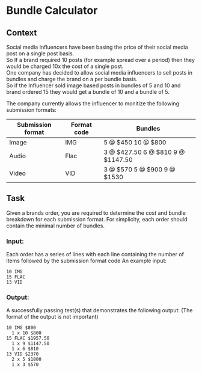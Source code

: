 # Bundle Calculator

## Context
Social media Influencers have been basing the price of their social media post on a single post basis.  
So If a brand required 10 posts (for example spread over a period) then they would be charged 10x the cost of a single post.  
One company has decided to allow social media influencers to sell posts in bundles and charge the brand on a per bundle basis.   
So if the Influencer sold image based posts in bundles of 5 and 10 and brand ordered 15 they would get a bundle of 10 and a bundle of 5.

The company currently allows the influencer to monitize the following submission formats:

Submission format | Format code | Bundles
----------------- | ----------- | -------  
Image | IMG | 5 @ $450 10 @ $800
Audio | Flac | 3 @ $427.50 6 @ $810 9 @ $1147.50
Video | VID | 3 @ $570 5 @ $900 9 @ $1530

## Task

Given a brands order, you are required to determine the cost and bundle breakdown for each submission format. For simplicity, each order should contain the minimal number of bundles.

### Input:
Each order has a series of lines with each line containing the number of items followed by the submission format code
An example input:
```
10 IMG
15 FLAC
13 VID
```

### Output:
A successfully passing test(s) that demonstrates the following output: (The format of the output is not important)
```
10 IMG $800  
  1 x 10 $800  
15 FLAC $1957.50  
  1 x 9 $1147.50  
  1 x 6 $810  
13 VID $2370  
  2 x 5 $1800  
  1 x 3 $570  
```
